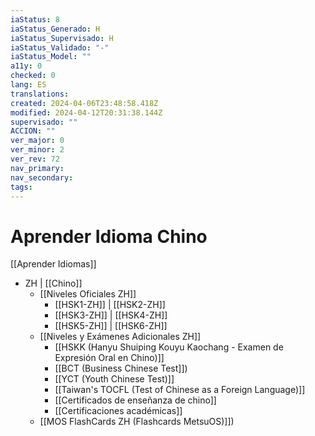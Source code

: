 ```yaml
---
iaStatus: 8
iaStatus_Generado: H
iaStatus_Supervisado: H
iaStatus_Validado: "-"
iaStatus_Model: ""
a11y: 0
checked: 0
lang: ES
translations: 
created: 2024-04-06T23:48:58.418Z
modified: 2024-04-12T20:31:38.144Z
supervisado: ""
ACCION: ""
ver_major: 0
ver_minor: 2
ver_rev: 72
nav_primary: 
nav_secondary: 
tags:
---
```

# Aprender Idioma Chino

[[Aprender Idiomas]]

* ZH | [[Chino]]
	* [[Niveles Oficiales ZH]]
		* [[HSK1-ZH]] |  [[HSK2-ZH]] 
		* [[HSK3-ZH]] |  [[HSK4-ZH]] 
		* [[HSK5-ZH]] |  [[HSK6-ZH]] 
	* [[Niveles y Exámenes Adicionales ZH]]
		* [[HSKK (Hanyu Shuiping Kouyu Kaochang - Examen de Expresión Oral en Chino)]]
		* [[BCT (Business Chinese Test]])
		* [[YCT (Youth Chinese Test)]]
		* [[Taiwan's TOCFL (Test of Chinese as a Foreign Language)]]
		* [[Certificados de enseñanza de chino]]
		* [[Certificaciones académicas]]
	* [[MOS FlashCards ZH (Flashcards MetsuOS)]])